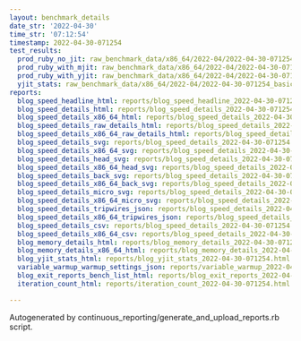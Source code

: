 ```yaml
---
layout: benchmark_details
date_str: '2022-04-30'
time_str: '07:12:54'
timestamp: 2022-04-30-071254
test_results:
  prod_ruby_no_jit: raw_benchmark_data/x86_64/2022-04/2022-04-30-071254_basic_benchmark_prod_ruby_no_jit.json
  prod_ruby_with_mjit: raw_benchmark_data/x86_64/2022-04/2022-04-30-071254_basic_benchmark_prod_ruby_with_mjit.json
  prod_ruby_with_yjit: raw_benchmark_data/x86_64/2022-04/2022-04-30-071254_basic_benchmark_prod_ruby_with_yjit.json
  yjit_stats: raw_benchmark_data/x86_64/2022-04/2022-04-30-071254_basic_benchmark_yjit_stats.json
reports:
  blog_speed_headline_html: reports/blog_speed_headline_2022-04-30-071254.html
  blog_speed_details_html: reports/blog_speed_details_2022-04-30-071254.html
  blog_speed_details_x86_64_html: reports/blog_speed_details_2022-04-30-071254.x86_64.html
  blog_speed_details_raw_details_html: reports/blog_speed_details_2022-04-30-071254.raw_details.html
  blog_speed_details_x86_64_raw_details_html: reports/blog_speed_details_2022-04-30-071254.x86_64.raw_details.html
  blog_speed_details_svg: reports/blog_speed_details_2022-04-30-071254.svg
  blog_speed_details_x86_64_svg: reports/blog_speed_details_2022-04-30-071254.x86_64.svg
  blog_speed_details_head_svg: reports/blog_speed_details_2022-04-30-071254.head.svg
  blog_speed_details_x86_64_head_svg: reports/blog_speed_details_2022-04-30-071254.x86_64.head.svg
  blog_speed_details_back_svg: reports/blog_speed_details_2022-04-30-071254.back.svg
  blog_speed_details_x86_64_back_svg: reports/blog_speed_details_2022-04-30-071254.x86_64.back.svg
  blog_speed_details_micro_svg: reports/blog_speed_details_2022-04-30-071254.micro.svg
  blog_speed_details_x86_64_micro_svg: reports/blog_speed_details_2022-04-30-071254.x86_64.micro.svg
  blog_speed_details_tripwires_json: reports/blog_speed_details_2022-04-30-071254.tripwires.json
  blog_speed_details_x86_64_tripwires_json: reports/blog_speed_details_2022-04-30-071254.x86_64.tripwires.json
  blog_speed_details_csv: reports/blog_speed_details_2022-04-30-071254.csv
  blog_speed_details_x86_64_csv: reports/blog_speed_details_2022-04-30-071254.x86_64.csv
  blog_memory_details_html: reports/blog_memory_details_2022-04-30-071254.html
  blog_memory_details_x86_64_html: reports/blog_memory_details_2022-04-30-071254.x86_64.html
  blog_yjit_stats_html: reports/blog_yjit_stats_2022-04-30-071254.html
  variable_warmup_warmup_settings_json: reports/variable_warmup_2022-04-30-071254.warmup_settings.json
  blog_exit_reports_bench_list_html: reports/blog_exit_reports_2022-04-30-071254.bench_list.html
  iteration_count_html: reports/iteration_count_2022-04-30-071254.html

---
```

Autogenerated by continuous_reporting/generate_and_upload_reports.rb script.
